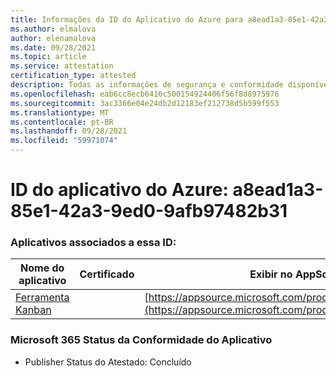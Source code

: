 ```yaml
---
title: Informações da ID do Aplicativo do Azure para a8ead1a3-85e1-42a3-9ed0-9afb97482b31
ms.author: elmalova
author: elenamalova
ms.date: 09/28/2021
ms.topic: article
ms.service: attestation
certification_type: attested
description: Todas as informações de segurança e conformidade disponíveis para a8ead1a3-85e1-42a3-9ed0-9afb97482b31.
ms.openlocfilehash: eab6cc8ecb6416c500154924406f56f8d8975976
ms.sourcegitcommit: 3ac3366e04e24db2d12183ef212738d5b599f553
ms.translationtype: MT
ms.contentlocale: pt-BR
ms.lasthandoff: 09/28/2021
ms.locfileid: "59971074"
---
```

# <a name="azure-app-id-a8ead1a3-85e1-42a3-9ed0-9afb97482b31"></a>ID do aplicativo do Azure: a8ead1a3-85e1-42a3-9ed0-9afb97482b31


### <a name="apps-associated-with-this-id"></a>Aplicativos associados a essa ID:
| **Nome do aplicativo** | **Certificado** | **Exibir no AppSource** |
|--------------|---------------|-----------------------|
| [Ferramenta Kanban](https://docs.microsoft.com/microsoft-365-app-certification/forward/WA200002121) |  | [https://appsource.microsoft.com/product/office/WA200002121](https://appsource.microsoft.com/product/office/WA200002121) |

### <a name="microsoft-365-app-compliance-status"></a>Microsoft 365 Status da Conformidade do Aplicativo
- Publisher Status do Atestado: Concluído

